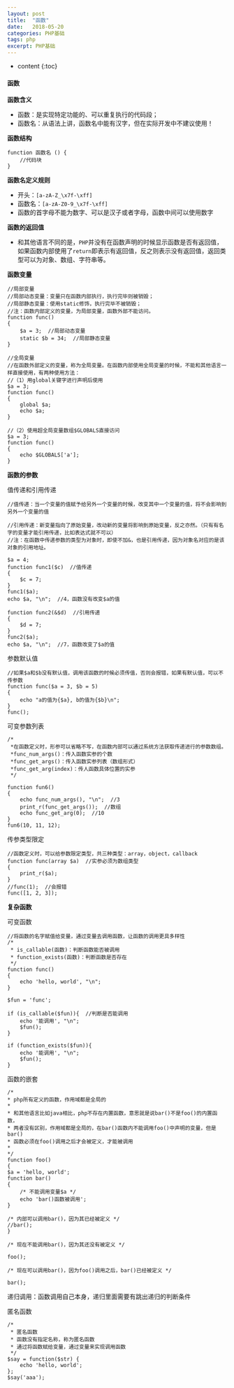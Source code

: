 ```yaml
---
layout: post
title:  "函数"
date:   2018-05-20
categories: PHP基础
tags: php
excerpt: PHP基础
---
```


* content
{:toc}

#### 函数


**函数含义**

- 函数：是实现特定功能的、可以重复执行的代码段；
- 函数名：从语法上讲，函数名中能有汉字，但在实际开发中不建议使用！

**函数结构**

    function 函数名 () {
        //代码块
    }

**函数名定义规则**

 - 开头：`[a-zA-Z_\x7f-\xff]`
 - 函数名：`[a-zA-Z0-9_\x7f-\xff]`
 - 函数的首字母不能为数字、可以是汉子或者字母，函数中间可以使用数字

**函数的返回值**

- 和其他语言不同的是，`PHP`并没有在函数声明的时候显示函数是否有返回值，如果函数内部使用了`return`即表示有返回值，反之则表示没有返回值，返回类型可以为对象、数组、字符串等。

**函数变量**

    //局部变量
    //局部动态变量：变量只在函数内部执行，执行完毕则被销毁；
    //局部静态变量：使用static修饰，执行完毕不被销毁；
    //注：函数内部定义的变量，为局部变量，函数外部不能访问。
    function func()
    {
        $a = 3;  //局部动态变量
        static $b = 34;  //局部静态变量
    }
    
    //全局变量
    //在函数外部定义的变量，称为全局变量。在函数内部使用全局变量的时候，不能和其他语言一样直接使用，有两种使用方法：
    //（1）用global关键字进行声明后使用
    $a = 3;
    function func()
    {
        global $a;
        echo $a;
    }
    
    //（2）使用超全局变量数组$GLOBALS直接访问
    $a = 3;
    function func()
    {
        echo $GLOBALS['a'];
    }

**函数的参数**

值传递和引用传递

    //值传递：当一个变量的值赋予给另外一个变量的时候，改变其中一个变量的值，将不会影响到另外一个变量的值
    
    //引用传递：新变量指向了原始变量，改动新的变量将影响到原始变量，反之亦然。（只有有名字的变量才能引用传递，比如表达式就不可以）
    //注：在函数中传递参数的类型为对象时，即使不加&，也是引用传递，因为对象名对应的是该对象的引用地址。
    
    $a = 4;
    function func1($c)  //值传递
    {
        $c = 7;
    }
    func1($a);
    echo $a, "\n";  //4，函数没有改变$a的值
    
    function func2(&$d)  //引用传递
    {
        $d = 7;
    }
    func2($a);
    echo $a, "\n";  //7，函数改变了$a的值


参数默认值

    //如果$a和$b没有默认值，调用该函数的时候必须传值，否则会报错，如果有默认值，可以不传参数
    function func($a = 3, $b = 5)
    {
        echo "a的值为{$a}, b的值为{$b}\n";
    }
    func();

可变参数列表

    /*
     *在函数定义时，形参可以省略不写，在函数内部可以通过系统方法获取传递进行的参数数组。
     *func_num_args()：传入函数实参的个数
     *func_get_args()：传入函数实参列表（数组形式）
     *func_get_arg(index)：传人函数具体位置的实参
     */
    
    function fun6()
    {
        echo func_num_args(), "\n";  //3
        print_r(func_get_args());  //数组
        echo func_get_arg(0);  //10
    }
    fun6(10, 11, 12);

传参类型限定

    //函数定义时，可以给参数限定类型，共三种类型：array，object，callback
    function func(array $a)  //实参必须为数组类型
    {
        print_r($a);
    }
    //func(1);  //会报错
    func([1, 2, 3]);

**复杂函数**

可变函数

    //将函数的名字赋值给变量，通过变量去调用函数，让函数的调用更具多样性
    /*
     * is_callable(函数)：判断函数能否被调用
     * function_exists(函数)：判断函数是否存在
     */
    function func()
    {
        echo 'hello, world', "\n";
    }
    
    $fun = 'func';
    
    if (is_callable($fun)){  //判断是否能调用
        echo '能调用', "\n";
        $fun();
    }
    
    if (function_exists($fun)){
        echo '能调用', "\n";
        $fun();
    }

函数的嵌套

    /*                                                 
    * php所有定义的函数，作用域都是全局的                             
    *                                                 
    * 和其他语言比如java相比，php不存在内置函数，意思就是说bar()不是foo()的内置函数， 
    * 两者没有区别，作用域都是全局的，在bar()函数内不能调用foo()中声明的变量，但是bar()
    * 函数必须在foo()调用之后才会被定义，才能被调用                       
    *                                                 
    */                                                
    function foo()                                     
    {                                                  
    $a = 'hello, world';                           
    function bar()                                 
    {                                              
        /* 不能调用变量$a */                             
        echo 'bar()函数被调用';                         
    }                                              
    
    /* 内部可以调用bar()，因为其已经被定义 */                                                  
    //bar();                                         
    }                                                  
                                                       
    /* 现在不能调用bar()，因为其还没有被定义 */                        
                                                       
    foo();                                             
                                                       
    /* 现在可以调用bar()，因为foo()调用之后，bar()已经被定义 */           
                                                       
    bar();                                             

递归调用：函数调用自己本身，递归里面需要有跳出递归的判断条件

匿名函数

    /*                                  
     * 匿名函数                             
     * 函数没有指定名称，称为匿名函数                  
     * 通过将函数赋给变量，通过变量来实现调用函数                                            
     */                                 
    $say = function($str) {             
        echo 'hello, world';            
    };                                  
    $say('aaa');                        


